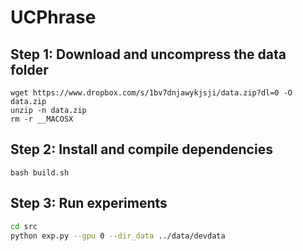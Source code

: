 # UCPhrase

## Step 1: Download and uncompress the data folder

```
wget https://www.dropbox.com/s/1bv7dnjawykjsji/data.zip?dl=0 -O data.zip
unzip -n data.zip
rm -r __MACOSX
```

## Step 2: Install and compile dependencies

```
bash build.sh
```

## Step 3: Run experiments

```bash
cd src
python exp.py --gpu 0 --dir_data ../data/devdata
```

